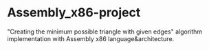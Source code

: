 # Assembly_x86-project
"Creating the minimum possible triangle with given edges" algorithm implementation with Assembly x86 language&amp;architecture.
